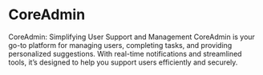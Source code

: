 # CoreAdmin
CoreAdmin: Simplifying User Support and Management  CoreAdmin is your go-to platform for managing users, completing tasks, and providing personalized suggestions. With real-time notifications and streamlined tools, it’s designed to help you support users efficiently and securely.
